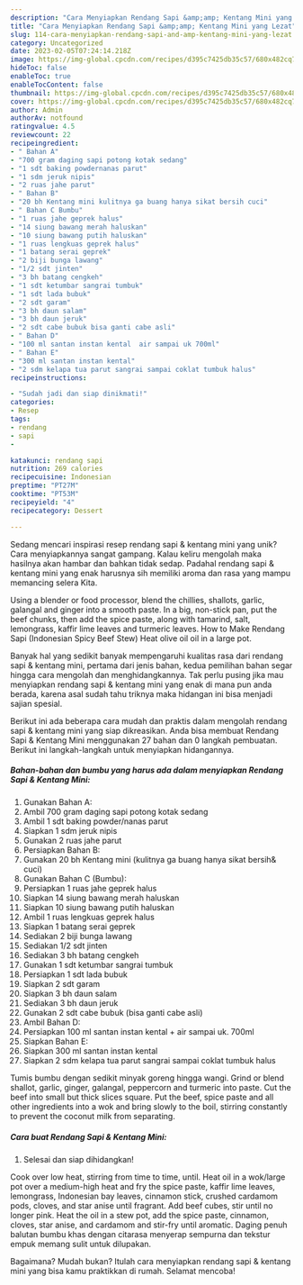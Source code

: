 ```yaml
---
description: "Cara Menyiapkan Rendang Sapi &amp;amp; Kentang Mini yang Lezat"
title: "Cara Menyiapkan Rendang Sapi &amp;amp; Kentang Mini yang Lezat"
slug: 114-cara-menyiapkan-rendang-sapi-and-amp-kentang-mini-yang-lezat
category: Uncategorized
date: 2023-02-05T07:24:14.218Z
image: https://img-global.cpcdn.com/recipes/d395c7425db35c57/680x482cq70/rendang-sapi-kentang-mini-foto-resep-utama.jpg
hideToc: false
enableToc: true
enableTocContent: false
thumbnail: https://img-global.cpcdn.com/recipes/d395c7425db35c57/680x482cq70/rendang-sapi-kentang-mini-foto-resep-utama.jpg
cover: https://img-global.cpcdn.com/recipes/d395c7425db35c57/680x482cq70/rendang-sapi-kentang-mini-foto-resep-utama.jpg
author: Admin
authorAv: notfound
ratingvalue: 4.5
reviewcount: 22
recipeingredient:
- " Bahan A"
- "700 gram daging sapi potong kotak sedang"
- "1 sdt baking powdernanas parut"
- "1 sdm jeruk nipis"
- "2 ruas jahe parut"
- " Bahan B"
- "20 bh Kentang mini kulitnya ga buang hanya sikat bersih cuci"
- " Bahan C Bumbu"
- "1 ruas jahe geprek halus"
- "14 siung bawang merah haluskan"
- "10 siung bawang putih haluskan"
- "1 ruas lengkuas geprek halus"
- "1 batang serai geprek"
- "2 biji bunga lawang"
- "1/2 sdt jinten"
- "3 bh batang cengkeh"
- "1 sdt ketumbar sangrai tumbuk"
- "1 sdt lada bubuk"
- "2 sdt garam"
- "3 bh daun salam"
- "3 bh daun jeruk"
- "2 sdt cabe bubuk bisa ganti cabe asli"
- " Bahan D"
- "100 ml santan instan kental  air sampai uk 700ml"
- " Bahan E"
- "300 ml santan instan kental"
- "2 sdm kelapa tua parut sangrai sampai coklat tumbuk halus"
recipeinstructions:

- "Sudah jadi dan siap dinikmati!"
categories:
- Resep
tags:
- rendang
- sapi
- 

katakunci: rendang sapi  
nutrition: 269 calories
recipecuisine: Indonesian
preptime: "PT27M"
cooktime: "PT53M"
recipeyield: "4"
recipecategory: Dessert

---
```





Sedang mencari inspirasi resep rendang sapi &amp; kentang mini yang unik? Cara menyiapkannya sangat gampang. Kalau keliru mengolah maka hasilnya akan hambar dan bahkan tidak sedap. Padahal rendang sapi &amp; kentang mini yang enak harusnya sih memiliki aroma dan rasa yang mampu memancing selera Kita.





Using a blender or food processor, blend the chillies, shallots, garlic, galangal and ginger into a smooth paste. In a big, non-stick pan, put the beef chunks, then add the spice paste, along with tamarind, salt, lemongrass, kaffir lime leaves and turmeric leaves. How to Make Rendang Sapi (Indonesian Spicy Beef Stew) Heat olive oil oil in a large pot.

Banyak hal yang sedikit banyak mempengaruhi kualitas rasa dari rendang sapi &amp; kentang mini, pertama dari jenis bahan, kedua pemilihan bahan segar hingga cara mengolah dan menghidangkannya. Tak perlu pusing jika mau menyiapkan rendang sapi &amp; kentang mini yang enak di mana pun anda berada, karena asal sudah tahu triknya maka hidangan ini bisa menjadi sajian spesial.






Berikut ini ada beberapa cara mudah dan praktis dalam mengolah rendang sapi &amp; kentang mini yang siap dikreasikan. Anda bisa membuat Rendang Sapi &amp; Kentang Mini menggunakan 27 bahan dan 0 langkah pembuatan. Berikut ini langkah-langkah untuk menyiapkan hidangannya.

<!--inarticleads1-->

##### Bahan-bahan dan bumbu yang harus ada dalam menyiapkan Rendang Sapi &amp; Kentang Mini:

1. Gunakan  Bahan A:
1. Ambil 700 gram daging sapi potong kotak sedang
1. Ambil 1 sdt baking powder/nanas parut
1. Siapkan 1 sdm jeruk nipis
1. Gunakan 2 ruas jahe parut
1. Persiapkan  Bahan B:
1. Gunakan 20 bh Kentang mini (kulitnya ga buang hanya sikat bersih&amp; cuci)
1. Gunakan  Bahan C (Bumbu):
1. Persiapkan 1 ruas jahe geprek halus
1. Siapkan 14 siung bawang merah haluskan
1. Siapkan 10 siung bawang putih haluskan
1. Ambil 1 ruas lengkuas geprek halus
1. Siapkan 1 batang serai geprek
1. Sediakan 2 biji bunga lawang
1. Sediakan 1/2 sdt jinten
1. Sediakan 3 bh batang cengkeh
1. Gunakan 1 sdt ketumbar sangrai tumbuk
1. Persiapkan 1 sdt lada bubuk
1. Siapkan 2 sdt garam
1. Siapkan 3 bh daun salam
1. Sediakan 3 bh daun jeruk
1. Gunakan 2 sdt cabe bubuk (bisa ganti cabe asli)
1. Ambil  Bahan D:
1. Persiapkan 100 ml santan instan kental + air sampai uk. 700ml
1. Siapkan  Bahan E:
1. Siapkan 300 ml santan instan kental
1. Siapkan 2 sdm kelapa tua parut sangrai sampai coklat tumbuk halus


Tumis bumbu dengan sedikit minyak goreng hingga wangi. Grind or blend shallot, garlic, ginger, galangal, peppercorn and turmeric into paste. Cut the beef into small but thick slices square. Put the beef, spice paste and all other ingredients into a wok and bring slowly to the boil, stirring constantly to prevent the coconut milk from separating. 

<!--inarticleads2-->

##### Cara buat Rendang Sapi &amp; Kentang Mini:


1. Selesai dan siap dihidangkan!

Cook over low heat, stirring from time to time, until. Heat oil in a wok/large pot over a medium-high heat and fry the spice paste, kaffir lime leaves, lemongrass, Indonesian bay leaves, cinnamon stick, crushed cardamom pods, cloves, and star anise until fragrant. Add beef cubes, stir until no longer pink. Heat the oil in a stew pot, add the spice paste, cinnamon, cloves, star anise, and cardamom and stir-fry until aromatic. Daging penuh balutan bumbu khas dengan citarasa menyerap sempurna dan tekstur empuk memang sulit untuk dilupakan. 

Bagaimana? Mudah bukan? Itulah cara menyiapkan rendang sapi &amp; kentang mini yang bisa kamu praktikkan di rumah. Selamat mencoba!
